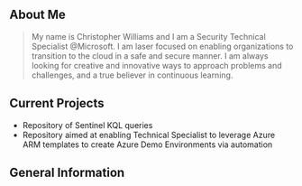 
## About Me
>  My name is Christopher Williams and I am a Security Technical Specialist @Microsoft. I am laser focused on enabling organizations to transition to the cloud in a safe and secure manner. I am always looking for creative and innovative ways to approach problems and challenges, and a true believer in continuous learning.

## Current Projects
- Repository of Sentinel KQL queries
- Repository aimed at enabling Technical Specialist to leverage Azure ARM templates to create Azure Demo Environments via automation

## General Information



<!-- Comment -->


